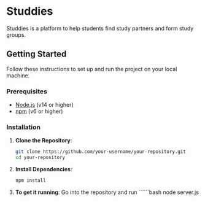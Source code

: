 # Studdies

Studdies is a platform to help students find study partners and form study groups.

## Getting Started

Follow these instructions to set up and run the project on your local machine.

### Prerequisites

- [Node.js](https://nodejs.org/en/) (v14 or higher)
- [npm](https://www.npmjs.com/get-npm) (v6 or higher)

### Installation

1. **Clone the Repository**:
   ```bash
   git clone https://github.com/your-username/your-repository.git
   cd your-repository

2. **Install Dependencies**:
   ```bash
   npm install 

3. **To get it running**:
    Go into the repository and run ``````bash
   node server.js
